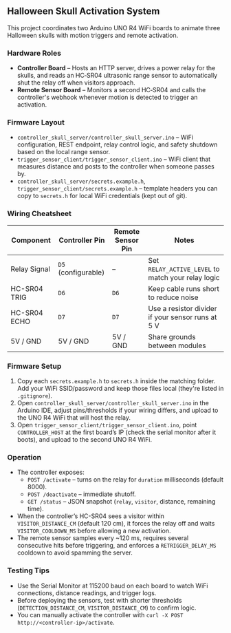 ## Halloween Skull Activation System

This project coordinates two Arduino UNO R4 WiFi boards to animate three Halloween skulls with motion triggers and remote activation.

### Hardware Roles
- **Controller Board** – Hosts an HTTP server, drives a power relay for the skulls, and reads an HC‑SR04 ultrasonic range sensor to automatically shut the relay off when visitors approach.
- **Remote Sensor Board** – Monitors a second HC‑SR04 and calls the controller's webhook whenever motion is detected to trigger an activation.

### Firmware Layout
- `controller_skull_server/controller_skull_server.ino` – WiFi configuration, REST endpoint, relay control logic, and safety shutdown based on the local range sensor.
- `trigger_sensor_client/trigger_sensor_client.ino` – WiFi client that measures distance and posts to the controller when someone passes by.
- `controller_skull_server/secrets.example.h`, `trigger_sensor_client/secrets.example.h` – template headers you can copy to `secrets.h` for local WiFi credentials (kept out of git).

### Wiring Cheatsheet

| Component | Controller Pin | Remote Sensor Pin | Notes |
|-----------|----------------|-------------------|-------|
| Relay Signal | `D5` (configurable) | – | Set `RELAY_ACTIVE_LEVEL` to match your relay logic |
| HC-SR04 TRIG | `D6` | `D6` | Keep cable runs short to reduce noise |
| HC-SR04 ECHO | `D7` | `D7` | Use a resistor divider if your sensor runs at 5 V |
| 5V / GND | 5V / GND | 5V / GND | Share grounds between modules |

### Firmware Setup
1. Copy each `secrets.example.h` to `secrets.h` inside the matching folder. Add your WiFi SSID/password and keep those files local (they're listed in `.gitignore`).
2. Open `controller_skull_server/controller_skull_server.ino` in the Arduino IDE, adjust pins/thresholds if your wiring differs, and upload to the UNO R4 WiFi that will host the relay.
3. Open `trigger_sensor_client/trigger_sensor_client.ino`, point `CONTROLLER_HOST` at the first board’s IP (check the serial monitor after it boots), and upload to the second UNO R4 WiFi.

### Operation
- The controller exposes:
  - `POST /activate` – turns on the relay for `duration` milliseconds (default 8000).
  - `POST /deactivate` – immediate shutoff.
  - `GET /status` – JSON snapshot (`relay`, `visitor`, distance, remaining time).
- When the controller’s HC-SR04 sees a visitor within `VISITOR_DISTANCE_CM` (default 120 cm), it forces the relay off and waits `VISITOR_COOLDOWN_MS` before allowing a new activation.
- The remote sensor samples every ~120 ms, requires several consecutive hits before triggering, and enforces a `RETRIGGER_DELAY_MS` cooldown to avoid spamming the server.

### Testing Tips
- Use the Serial Monitor at 115200 baud on each board to watch WiFi connections, distance readings, and trigger logs.
- Before deploying the sensors, test with shorter thresholds (`DETECTION_DISTANCE_CM`, `VISITOR_DISTANCE_CM`) to confirm logic.
- You can manually activate the controller with `curl -X POST http://<controller-ip>/activate`.

